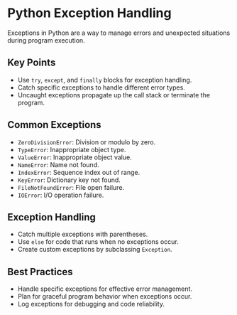 # Python Exception Handling

Exceptions in Python are a way to manage errors and unexpected situations during program execution.

## Key Points

- Use `try`, `except`, and `finally` blocks for exception handling.
- Catch specific exceptions to handle different error types.
- Uncaught exceptions propagate up the call stack or terminate the program.

## Common Exceptions

- `ZeroDivisionError`: Division or modulo by zero.
- `TypeError`: Inappropriate object type.
- `ValueError`: Inappropriate object value.
- `NameError`: Name not found.
- `IndexError`: Sequence index out of range.
- `KeyError`: Dictionary key not found.
- `FileNotFoundError`: File open failure.
- `IOError`: I/O operation failure.

## Exception Handling

- Catch multiple exceptions with parentheses.
- Use `else` for code that runs when no exceptions occur.
- Create custom exceptions by subclassing `Exception`.

## Best Practices

- Handle specific exceptions for effective error management.
- Plan for graceful program behavior when exceptions occur.
- Log exceptions for debugging and code reliability.

